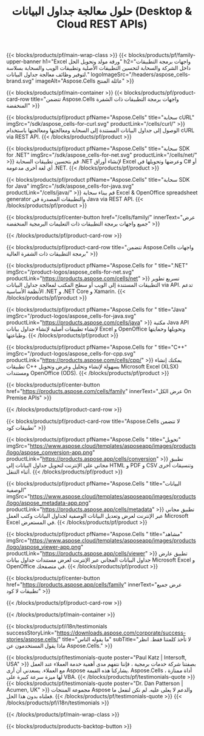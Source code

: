 ﻿---
title:  حلول معالجة جداول البيانات (Desktop & Cloud REST APIs)
description:  واجهات برمجة التطبيقات داخل الشركة والسحابة لتحسين التطبيقات الأصلية وتطبيقات الويب والسحابة بسلاسة لتوفير وظائف معالجة جداول البيانات
weight: 30
url: /ar/
---
{{< blocks/products/pf/main-wrap-class >}}
{{< blocks/products/pf/family-upper-banner h1="Excel ورقة مولد وتحويل الحل" h2="واجهات برمجة التطبيقات داخل الشركة والسحابة لتحسين التطبيقات الأصلية وتطبيقات الويب والسحابة بسلاسة لتوفير وظائف معالجة جداول البيانات." logoImageSrc="/headers/aspose_cells-brand.svg" imageAlt="Aspose.Cells عائلة المنتج" >}}

{{< blocks/products/pf/main-container >}}
{{< blocks/products/pf/product-card-row title="تتضمن Aspose.Cells واجهات برمجة التطبيقات ذات الشفرة المنخفضة" >}}

{{< blocks/products/pf/product pfName="Aspose.Cells" title="سحابة cURL" imgSrc="/sdk/aspose_cells-for-curl.svg" productLink="/cells/curl/" >}}
الوصول إلى جداول البيانات المستندة إلى السحابة ومعالجتها ومعالجتها باستخدام cURL via REST API.
{{< /blocks/products/pf/product >}}

{{< blocks/products/pf/product pfName="Aspose.Cells" title="سحابة SDK for .NET" imgSrc="/sdk/aspose_cells-for-net.svg" productLink="/cells/net/" >}}
قم بتحسين تطبيقات السحابة .NET لإنشاء أوراق Excel وعرضها وتحويلها في C# أو أي لغة أخرى مدعومة .NET.
{{< /blocks/products/pf/product >}}

{{< blocks/products/pf/product pfName="Aspose.Cells" title="سحابة SDK for Java" imgSrc="/sdk/aspose_cells-for-java.svg" productLink="/cells/java/" >}}
قم ببناء سحابة Excel & OpenOffice spreadsheet generator والتطبيقات المصدرة في Java via REST API.
{{< /blocks/products/pf/product >}}

{{< blocks/products/pf/center-button href="/cells/family/" innerText="عرض جميع واجهات برمجة التطبيقات ذات التعليمات البرمجية المنخفضة" >}}

{{< /blocks/products/pf/product-card-row >}}

{{< blocks/products/pf/product-card-row title="تتضمن Aspose.Cells واجهات برمجة التطبيقات ذات الشفرة العالية" >}}

{{< blocks/products/pf/product pfName="Aspose.Cells for " title=".NET" imgSrc="/product-logos/aspose_cells-for-net.svg" productLink="https://products.aspose.com/cells/net" >}}
تسريع تطوير التطبيقات المستندة إلى الويب أو سطح المكتب لمعالجة جداول البيانات via API. تدعم الأنظمة الأساسية .NET و .NET Core و Xamarin.
{{< /blocks/products/pf/product >}}

{{< blocks/products/pf/product pfName="Aspose.Cells for " title="Java" imgSrc="/product-logos/aspose_cells-for-java.svg" productLink="https://products.aspose.com/cells/java" >}}
مكتبة Java API لإنشاء تطبيقات أصلية لإنشاء جداول بيانات Excel و OpenOffice وتحويلها وحمايتها وطباعتها.
{{< /blocks/products/pf/product >}}

{{< blocks/products/pf/product pfName="Aspose.Cells for " title="C++" imgSrc="/product-logos/aspose_cells-for-cpp.svg" productLink="https://products.aspose.com/cells/cpp/" >}}
يمكنك إنشاء تطبيقات C++ بسهولة لإنشاء وتحليل وعرض وتحويل Microsoft Excel (XLSX) ومستندات OpenOffice (ODS).
{{< /blocks/products/pf/product >}}

{{< blocks/products/pf/center-button href="https://products.aspose.com/cells/family" innerText="عرض الكل On Premise APIs" >}}

{{< /blocks/products/pf/product-card-row >}}

{{< blocks/products/pf/product-card-row title="Aspose.Cells لا تتضمن تطبيقات كود" >}}

{{< blocks/products/pf/product pfName="Aspose.Cells " title="تحويل" imgSrc="https://www.aspose.cloud/templates/asposeapp/images/products/logo/aspose_conversion-app.png" productLink="https://products.aspose.app/cells/conversion" >}}
تطبيق مجاني على الإنترنت لتحويل جداول البيانات إلى HTML و PDF و CSV وتنسيقات أخرى أثناء التنقل.
{{< /blocks/products/pf/product >}}

{{< blocks/products/pf/product pfName="Aspose.Cells " title="البيانات الوصفية" imgSrc="https://www.aspose.cloud/templates/asposeapp/images/products/logo/aspose_metadata-app.png" productLink="https://products.aspose.app/cells/metadata" >}}
تطبيق مجاني عبر الإنترنت لعرض وتعديل البيانات الوصفية لجداول البيانات وكتب العمل Microsoft Excel في المستعرض.
{{< /blocks/products/pf/product >}}

{{< blocks/products/pf/product pfName="Aspose.Cells " title="مشاهد" imgSrc="https://www.aspose.cloud/templates/asposeapp/images/products/logo/aspose_viewer-app.png" productLink="https://products.aspose.app/cells/viewer" >}}
تطبيق عارض جداول البيانات المجاني عبر الإنترنت لعرض مستندات جداول بيانات Microsoft Excel و OpenOffice في متصفحك.
{{< /blocks/products/pf/product >}}

{{< blocks/products/pf/center-button href="https://products.aspose.app/cells/family" innerText="عرض جميع تطبيقات لا كود" >}}

{{< /blocks/products/pf/product-card-row >}}

{{< /blocks/products/pf/main-container >}}

{{< blocks/products/pf/i18n/testimonials successStoryLink="https://downloads.aspose.com/corporate/success-stories/aspose.cells/" title="ما يقوله الناس" subTitle="لا تأخذ كلمتنا فقط. انظر ماذا يقول المستخدمون عن Aspose.Cells." >}}

{{< blocks/products/pf/testimonials-quote poster="Paul Katz | Intersoft, USA" >}}
بصفتنا شركة خدمات برمجية ، فإننا نتفهم مدى أهمية خدمة العملاء عند العمل مع العملاء. يسعدني أن أرى Aspose يشاركنا هذه القيمة. Aspose.Cells أداة ممتازة ، لها ميزة سرعة كبيرة على VBA.
{{< /blocks/products/pf/testimonials-quote >}}
{{< blocks/products/pf/testimonials-quote poster="Dr. Dan Patterson | Acumen, UK" >}}
مجموعة المنتجات Aspose والدعم لا يعلى عليه. لم نكن لنفعل ما فعلناه بدون هذا الحل.
{{< /blocks/products/pf/testimonials-quote >}}
{{< /blocks/products/pf/i18n/testimonials >}}

{{< /blocks/products/pf/main-wrap-class >}}

{{< blocks/products/products-backtop-button >}}
